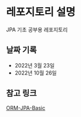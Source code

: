 # 레포지토리 설명
JPA 기초 공부용 레포지토리


## 날짜 기록
- 2022년 3월 23일
- 2022년 10월 26일

## 참고 링크
[ORM-JPA-Basic](https://www.inflearn.com/course/ORM-JPA-Basic)
